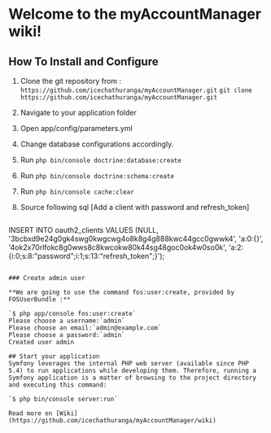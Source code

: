 # Welcome to the myAccountManager wiki!

## **How To Install and Configure**
1. Clone the git repository from : `https://github.com/icechathuranga/myAccountManager.git`
`git clone https://github.com/icechathuranga/myAccountManager.git `
1. Navigate to your application folder
1. Open app/config/parameters.yml
1. Change database configurations accordingly.
1. Run `php bin/console doctrine:database:create`
1. Run `php bin/console doctrine:schema:create`
1. Run `php bin/console cache:clear`

1. Source following sql [Add a client with password and refresh_token]

    ```
INSERT INTO oauth2_clients VALUES (NULL, '3bcbxd9e24g0gk4swg0kwgcwg4o8k8g4g888kwc44gcc0gwwk4', 'a:0:{}', '4ok2x70rlfokc8g0wws8c8kwcokw80k44sg48goc0ok4w0so0k', 'a:2:{i:0;s:8:"password";i:1;s:13:"refresh_token";}');
```

### Create admin user

**We are going to use the command fos:user:create, provided by FOSUserBundle :**

`$ php app/console fos:user:create`
Please choose a username:`admin`
Please choose an email:`admin@example.com`
Please choose a password:`admin`
Created user admin

## Start your application
Symfony leverages the internal PHP web server (available since PHP 5.4) to run applications while developing them. Therefore, running a Symfony application is a matter of browsing to the project directory and executing this command:

`$ php bin/console server:run`

Read more on [Wiki](https://github.com/icechathuranga/myAccountManager/wiki)

